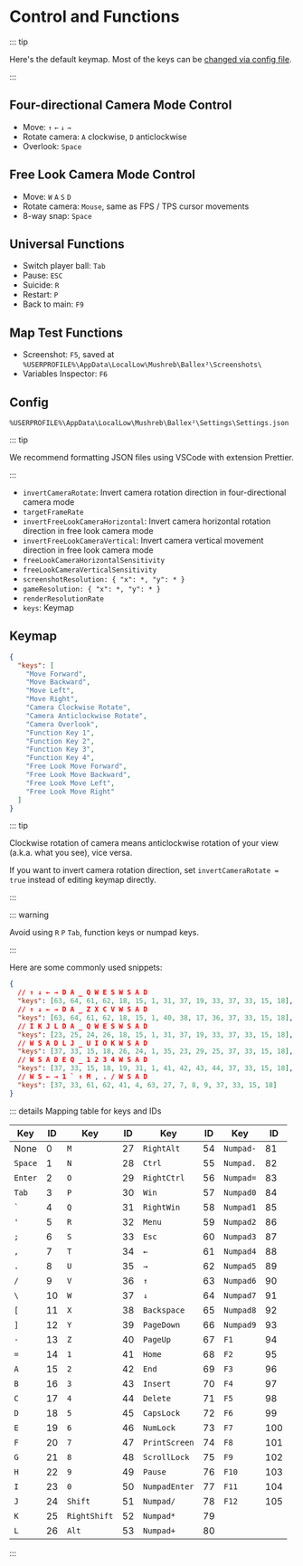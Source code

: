 # Control and Functions

::: tip

Here's the default keymap. Most of the keys can be [changed via config file](#keymap).

:::

## Four-directional Camera Mode Control

- Move: `↑` `←` `↓` `→`
- Rotate camera: `A` clockwise, `D` anticlockwise
- Overlook: `Space`

## Free Look Camera Mode Control

- Move: `W` `A` `S` `D`
- Rotate camera: `Mouse`, same as FPS / TPS cursor movements
- 8-way snap: `Space`

## Universal Functions

- Switch player ball: `Tab`
- Pause: `ESC`
- Suicide: `R`
- Restart: `P`
- Back to main: `F9`

## Map Test Functions

- Screenshot: `F5`, saved at `%USERPROFILE%\AppData\LocalLow\Mushreb\Ballex²\Screenshots\`
- Variables Inspector: `F6`

## Config

`%USERPROFILE%\AppData\LocalLow\Mushreb\Ballex²\Settings\Settings.json`

::: tip

We recommend formatting JSON files using VSCode with extension Prettier.

:::

- `invertCameraRotate`: Invert camera rotation direction in four-directional camera mode
- `targetFrameRate`
- `invertFreeLookCameraHorizontal`: Invert camera horizontal rotation direction in free look camera mode
- `invertFreeLookCameraVertical`: Invert camera vertical movement direction in free look camera mode
- `freeLookCameraHorizontalSensitivity`
- `freeLookCameraVerticalSensitivity`
- `screenshotResolution: { "x": *, "y": * }`
- `gameResolution: { "x": *, "y": * }`
- `renderResolutionRate`
- `keys`: Keymap

## Keymap

```json
{
  "keys": [
    "Move Forward",
    "Move Backward",
    "Move Left",
    "Move Right",
    "Camera Clockwise Rotate",
    "Camera Anticlockwise Rotate",
    "Camera Overlook",
    "Function Key 1",
    "Function Key 2",
    "Function Key 3",
    "Function Key 4",
    "Free Look Move Forward",
    "Free Look Move Backward",
    "Free Look Move Left",
    "Free Look Move Right"
  ]
}
```

::: tip

Clockwise rotation of camera means anticlockwise rotation of your view (a.k.a. what you see), vice versa.

If you want to invert camera rotation direction, set `invertCameraRotate = true` instead of editing keymap directly.

:::

::: warning

Avoid using `R` `P` `Tab`, function keys or numpad keys.

:::

Here are some commonly used snippets:

```json
{
  // ↑ ↓ ← → D A _ Q W E S W S A D
  "keys": [63, 64, 61, 62, 18, 15, 1, 31, 37, 19, 33, 37, 33, 15, 18],
  // ↑ ↓ ← → D A _ Z X C V W S A D
  "keys": [63, 64, 61, 62, 18, 15, 1, 40, 38, 17, 36, 37, 33, 15, 18],
  // I K J L D A _ Q W E S W S A D
  "keys": [23, 25, 24, 26, 18, 15, 1, 31, 37, 19, 33, 37, 33, 15, 18],
  // W S A D L J _ U I O K W S A D
  "keys": [37, 33, 15, 18, 26, 24, 1, 35, 23, 29, 25, 37, 33, 15, 18],
  // W S A D E Q _ 1 2 3 4 W S A D
  "keys": [37, 33, 15, 18, 19, 31, 1, 41, 42, 43, 44, 37, 33, 15, 18],
  // W S ← → 1 ` ↑ M , . / W S A D
  "keys": [37, 33, 61, 62, 41, 4, 63, 27, 7, 8, 9, 37, 33, 15, 18]
}
```

::: details Mapping table for keys and IDs

| Key     | ID  | Key          | ID  | Key           | ID  | Key       | ID  |
| ------- | --- | ------------ | --- | ------------- | --- | --------- | --- |
| None    | 0   | `M`          | 27  | `RightAlt`    | 54  | `Numpad-` | 81  |
| `Space` | 1   | `N`          | 28  | `Ctrl`        | 55  | `Numpad.` | 82  |
| `Enter` | 2   | `O`          | 29  | `RightCtrl`   | 56  | `Numpad=` | 83  |
| `Tab`   | 3   | `P`          | 30  | `Win`         | 57  | `Numpad0` | 84  |
| `` ` `` | 4   | `Q`          | 31  | `RightWin`    | 58  | `Numpad1` | 85  |
| `'`     | 5   | `R`          | 32  | `Menu`        | 59  | `Numpad2` | 86  |
| `;`     | 6   | `S`          | 33  | `Esc`         | 60  | `Numpad3` | 87  |
| `,`     | 7   | `T`          | 34  | `←`           | 61  | `Numpad4` | 88  |
| `.`     | 8   | `U`          | 35  | `→`           | 62  | `Numpad5` | 89  |
| `/`     | 9   | `V`          | 36  | `↑`           | 63  | `Numpad6` | 90  |
| `\`     | 10  | `W`          | 37  | `↓`           | 64  | `Numpad7` | 91  |
| `[`     | 11  | `X`          | 38  | `Backspace`   | 65  | `Numpad8` | 92  |
| `]`     | 12  | `Y`          | 39  | `PageDown`    | 66  | `Numpad9` | 93  |
| `-`     | 13  | `Z`          | 40  | `PageUp`      | 67  | `F1`      | 94  |
| `=`     | 14  | `1`          | 41  | `Home`        | 68  | `F2`      | 95  |
| `A`     | 15  | `2`          | 42  | `End`         | 69  | `F3`      | 96  |
| `B`     | 16  | `3`          | 43  | `Insert`      | 70  | `F4`      | 97  |
| `C`     | 17  | `4`          | 44  | `Delete`      | 71  | `F5`      | 98  |
| `D`     | 18  | `5`          | 45  | `CapsLock`    | 72  | `F6`      | 99  |
| `E`     | 19  | `6`          | 46  | `NumLock`     | 73  | `F7`      | 100 |
| `F`     | 20  | `7`          | 47  | `PrintScreen` | 74  | `F8`      | 101 |
| `G`     | 21  | `8`          | 48  | `ScrollLock`  | 75  | `F9`      | 102 |
| `H`     | 22  | `9`          | 49  | `Pause`       | 76  | `F10`     | 103 |
| `I`     | 23  | `0`          | 50  | `NumpadEnter` | 77  | `F11`     | 104 |
| `J`     | 24  | `Shift`      | 51  | `Numpad/`     | 78  | `F12`     | 105 |
| `K`     | 25  | `RightShift` | 52  | `Numpad*`     | 79  |           |     |
| `L`     | 26  | `Alt`        | 53  | `Numpad+`     | 80  |           |     |

:::
